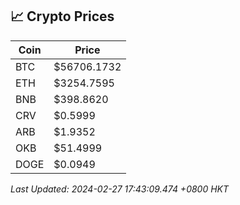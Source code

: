 ## 📈 Crypto Prices

| Coin | Price |
| ---- | ----- |
| BTC | $56706.1732 |
| ETH | $3254.7595 |
| BNB | $398.8620 |
| CRV | $0.5999 |
| ARB | $1.9352 |
| OKB | $51.4999 |
| DOGE | $0.0949 |

_Last Updated: 2024-02-27 17:43:09.474 +0800 HKT_
